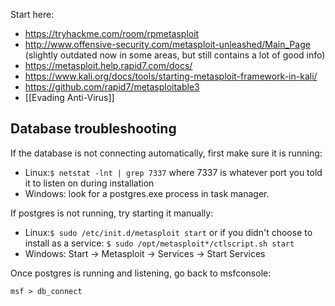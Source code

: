 Start here:

* https://tryhackme.com/room/rpmetasploit
* http://www.offensive-security.com/metasploit-unleashed/Main_Page (slightly outdated now in some areas, but still contains a lot of good info)
* https://metasploit.help.rapid7.com/docs/
* https://www.kali.org/docs/tools/starting-metasploit-framework-in-kali/
* https://github.com/rapid7/metasploitable3
* [[Evading Anti-Virus]]

Database troubleshooting
------------------------
If the database is not connecting automatically, first make sure it is running:
* Linux:`$ netstat -lnt | grep 7337` where 7337 is whatever port you told it to listen on during installation
* Windows: look for a postgres.exe process in task manager.

If postgres is not running, try starting it manually:
* Linux:`$ sudo /etc/init.d/metasploit start` or if you didn't choose to install as a service: `$ sudo /opt/metasploit*/ctlscript.sh start`
* Windows: Start -> Metasploit -> Services -> Start Services

Once postgres is running and listening, go back to msfconsole:

```
msf > db_connect
```
